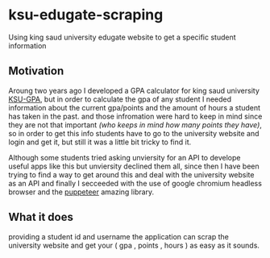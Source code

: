 # ksu-edugate-scraping
Using king saud university edugate website to get a specific student information 

## Motivation
Aroung two years ago I developed a GPA calculator for king saud university [KSU-GPA](https://wadhahessam.github.io/ksu-gpa/), but in order
to calculate the gpa of any student I needed information about the current gpa/points and the amount of hours a student has taken in the past. and those infromation
were hard to keep in mind since they are not that important *(who keeps in mind how many points they have)*, so in order to 
get this info students have to go to the university website and login and get it, but still it was a little bit tricky to find it. 

Although some students tried asking unviersity for an API to develope useful apps like this but unviersity declined them all, since then I have been 
trying to find a way to get around this and deal with the university website as an API and finally I secceeded with the use of google chromium
headless browser and the [puppeteer](https://github.com/GoogleChrome/puppeteer) amazing library.

## What it does
providing a student id and username the application can scrap the university website and get your ( gpa , points , hours ) as easy as it sounds.

